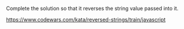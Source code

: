 Complete the solution so that it reverses the string value passed into it.

https://www.codewars.com/kata/reversed-strings/train/javascript
